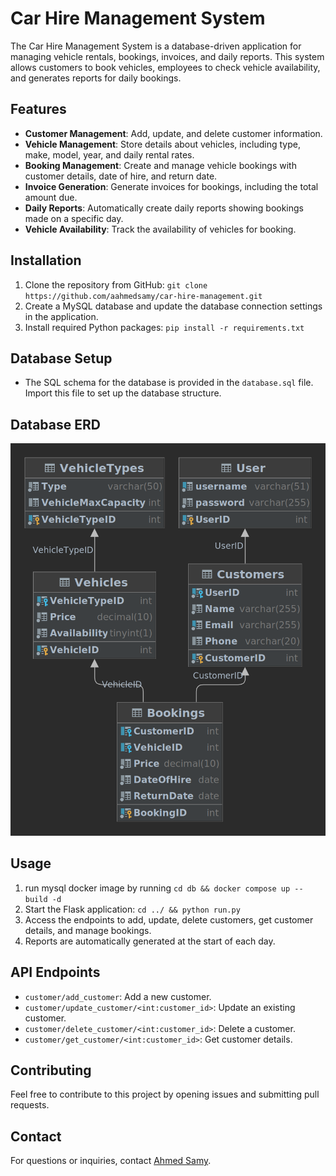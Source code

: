 # Car Hire Management System

The Car Hire Management System is a database-driven application for managing vehicle rentals, bookings, invoices, and
daily reports. This system allows customers to book vehicles, employees to check vehicle availability, and generates
reports for daily bookings.

## Features

- **Customer Management**: Add, update, and delete customer information.
- **Vehicle Management**: Store details about vehicles, including type, make, model, year, and daily rental rates.
- **Booking Management**: Create and manage vehicle bookings with customer details, date of hire, and return date.
- **Invoice Generation**: Generate invoices for bookings, including the total amount due.
- **Daily Reports**: Automatically create daily reports showing bookings made on a specific day.
- **Vehicle Availability**: Track the availability of vehicles for booking.

## Installation

1. Clone the repository from GitHub: `git clone https://github.com/aahmedsamy/car-hire-management.git`
2. Create a MySQL database and update the database connection settings in the application.
3. Install required Python packages: `pip install -r requirements.txt`

## Database Setup

- The SQL schema for the database is provided in the `database.sql` file. Import this file to set up the database
  structure.

## Database ERD
![Car hire management ERD](./db/car-database.png)

## Usage
1. run mysql docker image by running `cd db && docker compose up --build -d`
1. Start the Flask application: `cd ../ && python run.py`
2. Access the endpoints to add, update, delete customers, get customer details, and manage bookings.
3. Reports are automatically generated at the start of each day.

## API Endpoints

- `customer/add_customer`: Add a new customer.
- `customer/update_customer/<int:customer_id>`: Update an existing customer.
- `customer/delete_customer/<int:customer_id>`: Delete a customer.
- `customer/get_customer/<int:customer_id>`: Get customer details.

## Contributing

Feel free to contribute to this project by opening issues and submitting pull requests.

## Contact

For questions or inquiries, contact [Ahmed Samy](mailto:aahmedsamy.as@gmail.com).
